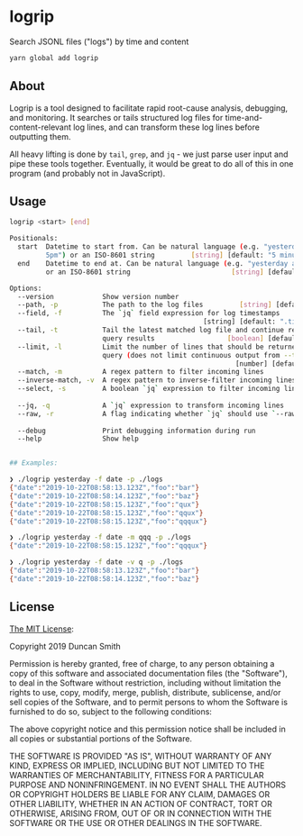 # logrip

Search JSONL files ("logs") by time and content

```sh
yarn global add logrip
```

## About

Logrip is a tool designed to facilitate rapid root-cause analysis, debugging, and monitoring. It searches or tails structured log files for time-and-content-relevant log lines, and can transform these log lines before outputting them.

All heavy lifting is done by `tail`, `grep`, and `jq` - we just parse user input and pipe these tools together. Eventually, it would be great to do all of this in one program (and probably not in JavaScript).

## Usage

```sh
logrip <start> [end]

Positionals:
  start  Datetime to start from. Can be natural language (e.g. "yesterday at
         5pm") or an ISO-8601 string         [string] [default: "5 minutes ago"]
  end    Datetime to end at. Can be natural language (e.g. "yesterday at 5pm")
         or an ISO-8601 string                         [string] [default: "now"]

Options:
  --version            Show version number                             [boolean]
  --path, -p           The path to the log files         [string] [default: "."]
  --field, -f          The `jq` field expression for log timestamps
                                                [string] [default: ".timestamp"]
  --tail, -t           Tail the latest matched log file and continue reporting
                       query results                  [boolean] [default: false]
  --limit, -l          Limit the number of lines that should be returned by the
                       query (does not limit continuous output from --tail)
                                                        [number] [default: 1000]
  --match, -m          A regex pattern to filter incoming lines         [string]
  --inverse-match, -v  A regex pattern to inverse-filter incoming lines [string]
  --select, -s         A boolean `jq` expression to filter incoming lines
                                                                        [string]
  --jq, -q             A `jq` expression to transform incoming lines    [string]
  --raw, -r            A flag indicating whether `jq` should use `--raw-input`
                                                                       [boolean]
  --debug              Print debugging information during run          [boolean]
  --help               Show help                                       [boolean]


## Examples:

❯ ./logrip yesterday -f date -p ./logs
{"date":"2019-10-22T08:58:13.123Z","foo":"bar"}
{"date":"2019-10-22T08:58:14.123Z","foo":"baz"}
{"date":"2019-10-22T08:58:15.123Z","foo":"qux"}
{"date":"2019-10-22T08:58:15.123Z","foo":"qqux"}
{"date":"2019-10-22T08:58:15.123Z","foo":"qqqux"}

❯ ./logrip yesterday -f date -m qqq -p ./logs
{"date":"2019-10-22T08:58:15.123Z","foo":"qqqux"}

❯ ./logrip yesterday -f date -v q -p ./logs
{"date":"2019-10-22T08:58:13.123Z","foo":"bar"}
{"date":"2019-10-22T08:58:14.123Z","foo":"baz"}
```

## License

[The MIT License](https://opensource.org/licenses/MIT):

Copyright 2019 Duncan Smith

Permission is hereby granted, free of charge, to any person obtaining a copy of this software and associated documentation files (the "Software"), to deal in the Software without restriction, including without limitation the rights to use, copy, modify, merge, publish, distribute, sublicense, and/or sell copies of the Software, and to permit persons to whom the Software is furnished to do so, subject to the following conditions:

The above copyright notice and this permission notice shall be included in all copies or substantial portions of the Software.

THE SOFTWARE IS PROVIDED "AS IS", WITHOUT WARRANTY OF ANY KIND, EXPRESS OR IMPLIED, INCLUDING BUT NOT LIMITED TO THE WARRANTIES OF MERCHANTABILITY, FITNESS FOR A PARTICULAR PURPOSE AND NONINFRINGEMENT. IN NO EVENT SHALL THE AUTHORS OR COPYRIGHT HOLDERS BE LIABLE FOR ANY CLAIM, DAMAGES OR OTHER LIABILITY, WHETHER IN AN ACTION OF CONTRACT, TORT OR OTHERWISE, ARISING FROM, OUT OF OR IN CONNECTION WITH THE SOFTWARE OR THE USE OR OTHER DEALINGS IN THE SOFTWARE.
